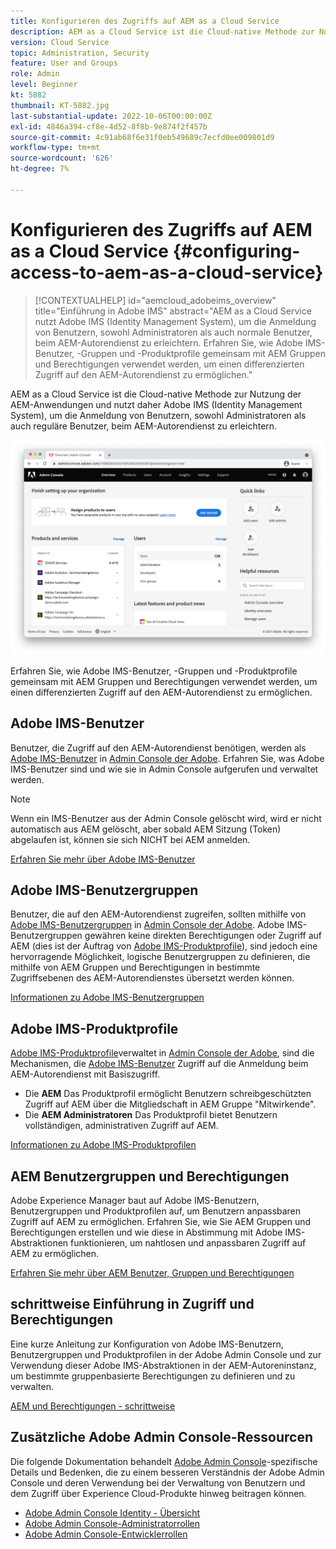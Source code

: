```yaml
---
title: Konfigurieren des Zugriffs auf AEM as a Cloud Service
description: AEM as a Cloud Service ist die Cloud-native Methode zur Nutzung der AEM-Anwendungen und nutzt daher Adobe IMS (Identity Management System), um die Anmeldung von Benutzern, sowohl Administratoren als auch reguläre Benutzer, beim AEM-Autorendienst zu erleichtern. Erfahren Sie, wie Adobe IMS-Benutzer, Benutzergruppen und Produktprofile gemeinsam mit AEM Gruppen und Berechtigungen verwendet werden, um bestimmten Zugriff auf AEM Author zu gewähren.
version: Cloud Service
topic: Administration, Security
feature: User and Groups
role: Admin
level: Beginner
kt: 5882
thumbnail: KT-5882.jpg
last-substantial-update: 2022-10-06T00:00:00Z
exl-id: 4846a394-cf8e-4d52-8f8b-9e874f2f457b
source-git-commit: 4c91ab68f6e31f0eb549689c7ecfd0ee009801d9
workflow-type: tm+mt
source-wordcount: '626'
ht-degree: 7%

---
```


# Konfigurieren des Zugriffs auf AEM as a Cloud Service {#configuring-access-to-aem-as-a-cloud-service}

>[!CONTEXTUALHELP]
>id="aemcloud_adobeims_overview"
>title="Einführung in Adobe IMS"
>abstract="AEM as a Cloud Service nutzt Adobe IMS (Identity Management System), um die Anmeldung von Benutzern, sowohl Administratoren als auch normale Benutzer, beim AEM-Autorendienst zu erleichtern. Erfahren Sie, wie Adobe IMS-Benutzer, -Gruppen und -Produktprofile gemeinsam mit AEM Gruppen und Berechtigungen verwendet werden, um einen differenzierten Zugriff auf den AEM-Autorendienst zu ermöglichen."

AEM as a Cloud Service ist die Cloud-native Methode zur Nutzung der AEM-Anwendungen und nutzt daher Adobe IMS (Identity Management System), um die Anmeldung von Benutzern, sowohl Administratoren als auch reguläre Benutzer, beim AEM-Autorendienst zu erleichtern.

![Adobe Admin Console](./assets/hero.png)

Erfahren Sie, wie Adobe IMS-Benutzer, -Gruppen und -Produktprofile gemeinsam mit AEM Gruppen und Berechtigungen verwendet werden, um einen differenzierten Zugriff auf den AEM-Autorendienst zu ermöglichen.

## Adobe IMS-Benutzer

Benutzer, die Zugriff auf den AEM-Autorendienst benötigen, werden als [Adobe IMS-Benutzer](https://helpx.adobe.com/de/enterprise/using/set-up-identity.html) in [Admin Console der Adobe](https://adminconsole.adobe.com). Erfahren Sie, was Adobe IMS-Benutzer sind und wie sie in Admin Console aufgerufen und verwaltet werden.

>[!NOTE]
>
>Wenn ein IMS-Benutzer aus der Admin Console gelöscht wird, wird er nicht automatisch aus AEM gelöscht, aber sobald AEM Sitzung (Token) abgelaufen ist, können sie sich NICHT bei AEM anmelden.


[Erfahren Sie mehr über Adobe IMS-Benutzer](./adobe-ims-users.md)

## Adobe IMS-Benutzergruppen

Benutzer, die auf den AEM-Autorendienst zugreifen, sollten mithilfe von [Adobe IMS-Benutzergruppen](https://helpx.adobe.com/de/enterprise/using/user-groups.html) in [Admin Console der Adobe](https://adminconsole.adobe.com). Adobe IMS-Benutzergruppen gewähren keine direkten Berechtigungen oder Zugriff auf AEM (dies ist der Auftrag von [Adobe IMS-Produktprofile](#adobe-ims-product-profiles)), sind jedoch eine hervorragende Möglichkeit, logische Benutzergruppen zu definieren, die mithilfe von AEM Gruppen und Berechtigungen in bestimmte Zugriffsebenen des AEM-Autorendienstes übersetzt werden können.

[Informationen zu Adobe IMS-Benutzergruppen](./adobe-ims-user-groups.md)

## Adobe IMS-Produktprofile

[Adobe IMS-Produktprofile](https://helpx.adobe.com/enterprise/using/manage-permissions-and-roles.html)verwaltet in [Admin Console der Adobe](https://adminconsole.adobe.com), sind die Mechanismen, die [Adobe IMS-Benutzer](#adobe-ims-users) Zugriff auf die Anmeldung beim AEM-Autorendienst mit Basiszugriff.

+ Die __AEM__ Das Produktprofil ermöglicht Benutzern schreibgeschützten Zugriff auf AEM über die Mitgliedschaft in AEM Gruppe &quot;Mitwirkende&quot;.
+ Die __AEM Administratoren__ Das Produktprofil bietet Benutzern vollständigen, administrativen Zugriff auf AEM.

[Informationen zu Adobe IMS-Produktprofilen](./adobe-ims-product-profiles.md)

## AEM Benutzergruppen und Berechtigungen

Adobe Experience Manager baut auf Adobe IMS-Benutzern, Benutzergruppen und Produktprofilen auf, um Benutzern anpassbaren Zugriff auf AEM zu ermöglichen. Erfahren Sie, wie Sie AEM Gruppen und Berechtigungen erstellen und wie diese in Abstimmung mit Adobe IMS-Abstraktionen funktionieren, um nahtlosen und anpassbaren Zugriff auf AEM zu ermöglichen.

[Erfahren Sie mehr über AEM Benutzer, Gruppen und Berechtigungen](./aem-users-groups-and-permissions.md)

## schrittweise Einführung in Zugriff und Berechtigungen

Eine kurze Anleitung zur Konfiguration von Adobe IMS-Benutzern, Benutzergruppen und Produktprofilen in der Adobe Admin Console und zur Verwendung dieser Adobe IMS-Abstraktionen in der AEM-Autoreninstanz, um bestimmte gruppenbasierte Berechtigungen zu definieren und zu verwalten.

[AEM und Berechtigungen - schrittweise](./walk-through.md)

## Zusätzliche Adobe Admin Console-Ressourcen

Die folgende Dokumentation behandelt [Adobe Admin Console](https://adminconsole.adobe.com)-spezifische Details und Bedenken, die zu einem besseren Verständnis der Adobe Admin Console und deren Verwendung bei der Verwaltung von Benutzern und dem Zugriff über Experience Cloud-Produkte hinweg beitragen können.

+ [Adobe Admin Console Identity - Übersicht](https://helpx.adobe.com/de/enterprise/using/identity.html)
+ [Adobe Admin Console-Administratorrollen](https://helpx.adobe.com/de/enterprise/using/admin-roles.html)
+ [Adobe Admin Console-Entwicklerrollen](https://helpx.adobe.com/de/enterprise/using/manage-developers.html)
